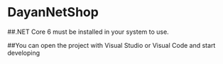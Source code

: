 # DayanNetShop

##.NET Core 6 must be installed in your system to use.

##You can open the project with Visual Studio or Visual Code and start developing
